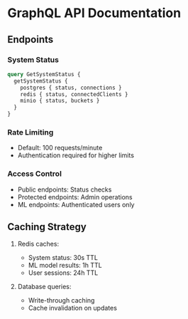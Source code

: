 
# GraphQL API Documentation

## Endpoints

### System Status
```graphql
query GetSystemStatus {
  getSystemStatus {
    postgres { status, connections }
    redis { status, connectedClients }
    minio { status, buckets }
  }
}
```

### Rate Limiting
- Default: 100 requests/minute
- Authentication required for higher limits

### Access Control
- Public endpoints: Status checks
- Protected endpoints: Admin operations
- ML endpoints: Authenticated users only

## Caching Strategy
1. Redis caches:
   - System status: 30s TTL
   - ML model results: 1h TTL
   - User sessions: 24h TTL

2. Database queries:
   - Write-through caching
   - Cache invalidation on updates
